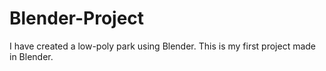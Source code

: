 # Blender-Project
I have created a low-poly park using Blender. This is my first project made in Blender.
